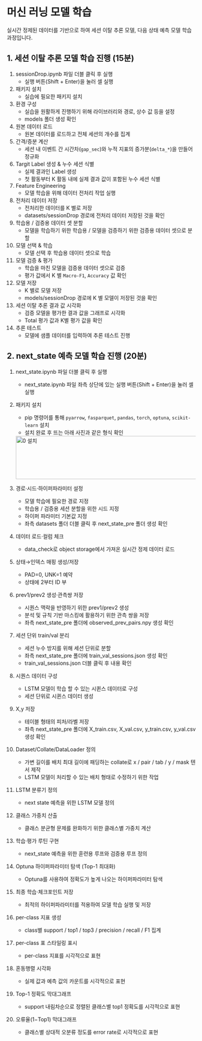 # 머신 러닝 모델 학습

실시간 정제된 데이터를 기반으로 하여 세션 이탈 추론 모델, 다음 상태 예측 모델 학습 과정입니다.

## 1. 세션 이탈 추론 모델 학습 진행 (15분)

1. sessionDrop.ipynb 파일 더블 클릭 후 실행
    - 실행 버튼(Shift + Enter)을 눌러 셀 실행
2. 패키지 설치
    - 실습에 필요한 패키지 설치
3. 환경 구성
    - 실습을 원활하게 진행하기 위해 라이브러리와 경로, 상수 값 등을 설정
    - models 폴더 생성 확인
4. 원본 데이터 로드
    - 원본 데이터를 로드하고 전체 세션의 개수를 집계
5. 간격/증분 계산
    - 세션 내 이벤트 간 시간차(`gap_sec`)와 누적 지표의 증가분(`delta_*`)을 만들어 정규화
6. Targit Label 생성 & 누수 세션 식별
    - 실제 결과인 Label 생성
    - 첫 활동부터 K 활동 내에 실제 결과 값이 포함된 누수 세션 식별
7. Feature Engineering
    - 모델 학습을 위해 데이터 전처리 작업 실행
8. 전처리 데이터 저장
    - 전처리한 데이터를 K 별로 저장
    - datasets/sessionDrop 경로에 전처리 데이터 저장된 것을 확인
9. 학습용 / 검증용 데이터 셋 분할
    - 모델을 학습하기 위한 학습용 / 모델을 검증하기 위한 검증용 데이터 셋으로 분할
10. 모델 선택 & 학습
    - 모델 선택 후 학습용 데이터 셋으로 학습
11. 모델 검증 & 평가
    - 학습을 마친 모델을 검증용 데이터 셋으로 검증
    - 평가 값에서 K 별 `Macro-F1`, `Accuracy` 값 확인
12. 모델 저장
    - K 별로 모델 저장
    - models/sessionDrop 경로에 K 별 모델이 저장된 것을 확인
13. 세션 이탈 추론 결과 값 시각화
    - 검증 모델을 평가한 결과 값을 그래프로 시각화
    - Total 평가 값과 K별 평가 값을 확인
14. 추론 테스트
    - 모델에 샘플 데이터를 입력하여 추론 테스트 진행


## 2. next_state 예측 모델 학습 진행 (20분)

1. next_state.ipynb 파일 더블 클릭 후 실행

    - next_state.ipynb 파일 좌측 상단에 있는 실행 버튼(Shift + Enter)을 눌러 셀 실행

2. 패키지 설치

    - pip 명령어를 통해 `pyarrow`, `fasparquet`, `pandas`, `torch`, `optuna`, `scikit-learn` 설치
    - 설치 완료 후 뜨는 아래 사진과 같은 형식 확인

    <img width="1359" height="115" alt="0 설치" src="https://github.com/user-attachments/assets/c3c0e4b8-112c-4218-b089-5c8ae3bf9813" />

3. 경로·시드·하이퍼파라미터 설정

    - 모델 학습에 필요한 경로 지정
    - 학습용 / 검증용 세션 분할을 위한 시드 지정
    - 하이퍼 파라미터 기본값 지정
    - 좌측 datasets 폴더 더블 클릭 후 next_state_pre 폴더 생성 확인

4. 데이터 로드·컬럼 체크

    - data_check로 object storage에서 가져온 실시간 정제 데이터 로드

5. 상태→인덱스 매핑 생성/저장

    - PAD=0, UNK=1 예약
    - 상태에 2부터 ID 부

6. prev1/prev2 생성·관측쌍 저장

    - 시퀀스 맥락을 반영하기 위한 prev1/prev2 생성
    - 분석 및 규칙 기반 마스킹에 활용하기 위한 관측 쌍을 저장
    - 좌측 next_state_pre 폴더에 observed_prev_pairs.npy 생성 확인

7. 세션 단위 train/val 분리

    - 세션 누수 방지를 위해 세션 단위로 분할
    - 좌측 next_state_pre 폴더에 train_val_sessions.json 생성 확인
    - train_val_sessions.json 더블 클릭 후 내용 확인

8. 시퀀스 데이터 구성

    - LSTM 모델이 학습 할 수 있는 시퀸스 데이터로 구성
    - 세션 단위로 시퀸스 데이터 생성

9. X,y 저장

    - 테이블 형태의 피처/라벨 저장
    - 좌측 next_state_pre 폴더에 X_train.csv, X_val.csv, y_train.csv, y_val.csv 생성 확인

10. Dataset/Collate/DataLoader 정의

    - 가변 길이를 배치 최대 길이에 패딩하는 collate로 x / pair / tab / y / mask 텐서 제작
    - LSTM 모델이 처리할 수 있는 배치 형태로 수정하기 위한 작업

11. LSTM 분류기 정의

    - next state 예측을 위한 LSTM 모델 정의

12. 클래스 가중치 산출

    - 클래스 분균형 문제를 완화하기 위한 클래스별 가중치 계산

13. 학습·평가 루틴 구현

    - next_state 예측을 위한 훈련용 루프와 검증용 루프 정의

14. Optuna 하이퍼파라미터 탐색 (Top-1 최대화)

    - Optuna를 사용하여 정확도가 높게 나오는 하이퍼파라미터 탐색

15. 최종 학습·체크포인트 저장

    - 최적의 하이퍼파라미터를 적용하여 모델 학습 실행 및 저장
      
16. per-class 지표 생성

    - class별 support / top1 / top3 / precision / recall / F1 집계

17. per-class 표 스타일링 표시

    - per-class 지표를 시각적으로 표현

18. 혼동행렬 시각화

    - 실제 값과 예측 값의 카운트를 시각적으로 표현

19. Top-1 정확도 막대그래프

    - support 내림차순으로 정렬된 클래스별 top1 정확도를 시각적으로 표현

20. 오류율(1−Top1) 막대그래프

    - 클래스별 상대적 오분류 정도를 error rate로 시각적으로 표현

